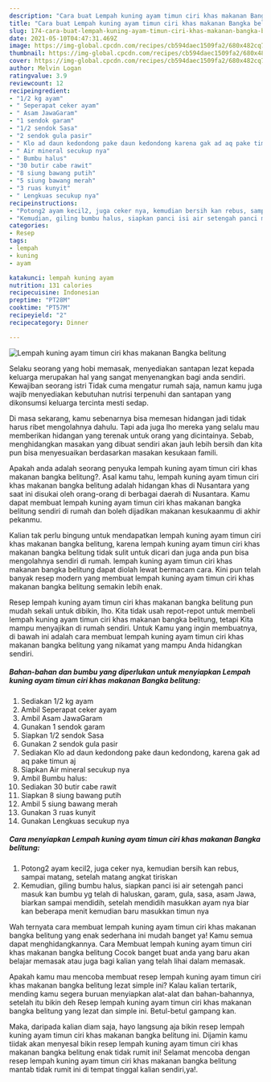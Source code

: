 ```yaml
---
description: "Cara buat Lempah kuning ayam timun ciri khas makanan Bangka belitung Sederhana dan Mudah Dibuat"
title: "Cara buat Lempah kuning ayam timun ciri khas makanan Bangka belitung Sederhana dan Mudah Dibuat"
slug: 174-cara-buat-lempah-kuning-ayam-timun-ciri-khas-makanan-bangka-belitung-sederhana-dan-mudah-dibuat
date: 2021-05-10T04:47:31.469Z
image: https://img-global.cpcdn.com/recipes/cb594daec1509fa2/680x482cq70/lempah-kuning-ayam-timun-ciri-khas-makanan-bangka-belitung-foto-resep-utama.jpg
thumbnail: https://img-global.cpcdn.com/recipes/cb594daec1509fa2/680x482cq70/lempah-kuning-ayam-timun-ciri-khas-makanan-bangka-belitung-foto-resep-utama.jpg
cover: https://img-global.cpcdn.com/recipes/cb594daec1509fa2/680x482cq70/lempah-kuning-ayam-timun-ciri-khas-makanan-bangka-belitung-foto-resep-utama.jpg
author: Melvin Logan
ratingvalue: 3.9
reviewcount: 12
recipeingredient:
- "1/2 kg ayam"
- " Seperapat ceker ayam"
- " Asam JawaGaram"
- "1 sendok garam"
- "1/2 sendok Sasa"
- "2 sendok gula pasir"
- " Klo ad daun kedondong pake daun kedondong karena gak ad aq pake timun aj"
- " Air mineral secukup nya"
- " Bumbu halus"
- "30 butir cabe rawit"
- "8 siung bawang putih"
- "5 siung bawang merah"
- "3 ruas kunyit"
- " Lengkuas secukup nya"
recipeinstructions:
- "Potong2 ayam kecil2, juga ceker nya, kemudian bersih kan rebus, sampai matang, setelah matang angkat tiriskan"
- "Kemudian, giling bumbu halus, siapkan panci isi air setengah panci masuk kan bumbu yg telah di haluskan, garam, gula, sasa, asam Jawa, biarkan sampai mendidih, setelah mendidih masukkan ayam nya biar kan beberapa menit kemudian baru masukkan timun nya"
categories:
- Resep
tags:
- lempah
- kuning
- ayam

katakunci: lempah kuning ayam 
nutrition: 131 calories
recipecuisine: Indonesian
preptime: "PT28M"
cooktime: "PT57M"
recipeyield: "2"
recipecategory: Dinner

---
```



![Lempah kuning ayam timun ciri khas makanan Bangka belitung](https://img-global.cpcdn.com/recipes/cb594daec1509fa2/680x482cq70/lempah-kuning-ayam-timun-ciri-khas-makanan-bangka-belitung-foto-resep-utama.jpg)

Selaku seorang yang hobi memasak, menyediakan santapan lezat kepada keluarga merupakan hal yang sangat menyenangkan bagi anda sendiri. Kewajiban seorang istri Tidak cuma mengatur rumah saja, namun kamu juga wajib menyediakan kebutuhan nutrisi terpenuhi dan santapan yang dikonsumsi keluarga tercinta mesti sedap.

Di masa  sekarang, kamu sebenarnya bisa memesan hidangan jadi tidak harus ribet mengolahnya dahulu. Tapi ada juga lho mereka yang selalu mau memberikan hidangan yang terenak untuk orang yang dicintainya. Sebab, menghidangkan masakan yang dibuat sendiri akan jauh lebih bersih dan kita pun bisa menyesuaikan berdasarkan masakan kesukaan famili. 



Apakah anda adalah seorang penyuka lempah kuning ayam timun ciri khas makanan bangka belitung?. Asal kamu tahu, lempah kuning ayam timun ciri khas makanan bangka belitung adalah hidangan khas di Nusantara yang saat ini disukai oleh orang-orang di berbagai daerah di Nusantara. Kamu dapat membuat lempah kuning ayam timun ciri khas makanan bangka belitung sendiri di rumah dan boleh dijadikan makanan kesukaanmu di akhir pekanmu.

Kalian tak perlu bingung untuk mendapatkan lempah kuning ayam timun ciri khas makanan bangka belitung, karena lempah kuning ayam timun ciri khas makanan bangka belitung tidak sulit untuk dicari dan juga anda pun bisa mengolahnya sendiri di rumah. lempah kuning ayam timun ciri khas makanan bangka belitung dapat diolah lewat bermacam cara. Kini pun telah banyak resep modern yang membuat lempah kuning ayam timun ciri khas makanan bangka belitung semakin lebih enak.

Resep lempah kuning ayam timun ciri khas makanan bangka belitung pun mudah sekali untuk dibikin, lho. Kita tidak usah repot-repot untuk membeli lempah kuning ayam timun ciri khas makanan bangka belitung, tetapi Kita mampu menyajikan di rumah sendiri. Untuk Kamu yang ingin membuatnya, di bawah ini adalah cara membuat lempah kuning ayam timun ciri khas makanan bangka belitung yang nikamat yang mampu Anda hidangkan sendiri.

<!--inarticleads1-->

##### Bahan-bahan dan bumbu yang diperlukan untuk menyiapkan Lempah kuning ayam timun ciri khas makanan Bangka belitung:

1. Sediakan 1/2 kg ayam
1. Ambil  Seperapat ceker ayam
1. Ambil  Asam JawaGaram
1. Gunakan 1 sendok garam
1. Siapkan 1/2 sendok Sasa
1. Gunakan 2 sendok gula pasir
1. Sediakan  Klo ad daun kedondong pake daun kedondong, karena gak ad aq pake timun aj
1. Siapkan  Air mineral secukup nya
1. Ambil  Bumbu halus:
1. Sediakan 30 butir cabe rawit
1. Siapkan 8 siung bawang putih
1. Ambil 5 siung bawang merah
1. Gunakan 3 ruas kunyit
1. Gunakan  Lengkuas secukup nya




<!--inarticleads2-->

##### Cara menyiapkan Lempah kuning ayam timun ciri khas makanan Bangka belitung:

1. Potong2 ayam kecil2, juga ceker nya, kemudian bersih kan rebus, sampai matang, setelah matang angkat tiriskan
1. Kemudian, giling bumbu halus, siapkan panci isi air setengah panci masuk kan bumbu yg telah di haluskan, garam, gula, sasa, asam Jawa, biarkan sampai mendidih, setelah mendidih masukkan ayam nya biar kan beberapa menit kemudian baru masukkan timun nya




Wah ternyata cara membuat lempah kuning ayam timun ciri khas makanan bangka belitung yang enak sederhana ini mudah banget ya! Kamu semua dapat menghidangkannya. Cara Membuat lempah kuning ayam timun ciri khas makanan bangka belitung Cocok banget buat anda yang baru akan belajar memasak atau juga bagi kalian yang telah lihai dalam memasak.

Apakah kamu mau mencoba membuat resep lempah kuning ayam timun ciri khas makanan bangka belitung lezat simple ini? Kalau kalian tertarik, mending kamu segera buruan menyiapkan alat-alat dan bahan-bahannya, setelah itu bikin deh Resep lempah kuning ayam timun ciri khas makanan bangka belitung yang lezat dan simple ini. Betul-betul gampang kan. 

Maka, daripada kalian diam saja, hayo langsung aja bikin resep lempah kuning ayam timun ciri khas makanan bangka belitung ini. Dijamin kamu tiidak akan menyesal bikin resep lempah kuning ayam timun ciri khas makanan bangka belitung enak tidak rumit ini! Selamat mencoba dengan resep lempah kuning ayam timun ciri khas makanan bangka belitung mantab tidak rumit ini di tempat tinggal kalian sendiri,ya!.

